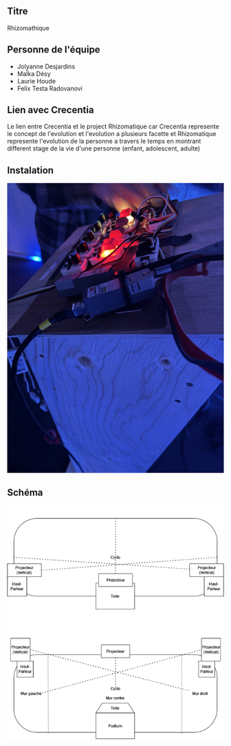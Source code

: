 ## Titre
Rhizomathique
## Personne de l'équipe
- Jolyanne Desjardins
- MaÏka Désy
- Laurie Houde
- Felix Testa Radovanovi
## Lien avec Crecentia
Le lien entre Crecentia et le project Rhizomatique car Crecentia represente le concept de l'evolution et l'evolution a plusieurs facette et Rhizomatique represente l'evolution de la personne a travers le temps en montrant different stage de la vie d'une personne (enfant, adolescent, adulte)

## Instalation


![image](image/rhizomatique_instalation.jpg)


## Schéma


![image](image/rhizomatique_plantation.drawio.png)

